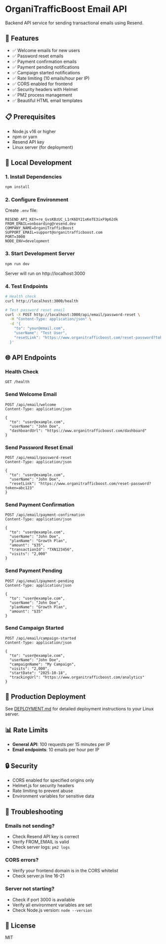 # OrganiTrafficBoost Email API

Backend API service for sending transactional emails using Resend.

## 🚀 Features

- ✅ Welcome emails for new users
- ✅ Password reset emails
- ✅ Payment confirmation emails
- ✅ Payment pending notifications
- ✅ Campaign started notifications
- ✅ Rate limiting (10 emails/hour per IP)
- ✅ CORS enabled for frontend
- ✅ Security headers with Helmet
- ✅ PM2 process management
- ✅ Beautiful HTML email templates

## 📋 Prerequisites

- Node.js v16 or higher
- npm or yarn
- Resend API key
- Linux server (for deployment)

## 🔧 Local Development

### 1. Install Dependencies

```bash
npm install
```

### 2. Configure Environment

Create `.env` file:

```env
RESEND_API_KEY=re_GvsKBzUC_L1rK6DY21xKeTE3ixF9p62dk
FROM_EMAIL=onboarding@resend.dev
COMPANY_NAME=OrganiTrafficBoost
SUPPORT_EMAIL=support@organitrafficboost.com
PORT=3000
NODE_ENV=development
```

### 3. Start Development Server

```bash
npm run dev
```

Server will run on http://localhost:3000

### 4. Test Endpoints

```bash
# Health check
curl http://localhost:3000/health

# Test password reset email
curl -X POST http://localhost:3000/api/email/password-reset \
  -H "Content-Type: application/json" \
  -d '{
    "to": "your@email.com",
    "userName": "Test User",
    "resetLink": "https://www.organitrafficboost.com/reset-password?token=test123"
  }'
```

## 🌐 API Endpoints

### Health Check
```
GET /health
```

### Send Welcome Email
```
POST /api/email/welcome
Content-Type: application/json

{
  "to": "user@example.com",
  "userName": "John Doe",
  "dashboardUrl": "https://www.organitrafficboost.com/dashboard"
}
```

### Send Password Reset Email
```
POST /api/email/password-reset
Content-Type: application/json

{
  "to": "user@example.com",
  "userName": "John Doe",
  "resetLink": "https://www.organitrafficboost.com/reset-password?token=abc123"
}
```

### Send Payment Confirmation
```
POST /api/email/payment-confirmation
Content-Type: application/json

{
  "to": "user@example.com",
  "userName": "John Doe",
  "planName": "Growth Plan",
  "amount": "$35",
  "transactionId": "TXN123456",
  "visits": "2,000"
}
```

### Send Payment Pending
```
POST /api/email/payment-pending
Content-Type: application/json

{
  "to": "user@example.com",
  "userName": "John Doe",
  "planName": "Growth Plan",
  "amount": "$35"
}
```

### Send Campaign Started
```
POST /api/email/campaign-started
Content-Type: application/json

{
  "to": "user@example.com",
  "userName": "John Doe",
  "campaignName": "My Campaign",
  "visits": "2,000",
  "startDate": "2025-10-18",
  "trackingUrl": "https://www.organitrafficboost.com/analytics"
}
```

## 🚀 Production Deployment

See [DEPLOYMENT.md](./DEPLOYMENT.md) for detailed deployment instructions to your Linux server.

## 📊 Rate Limits

- **General API**: 100 requests per 15 minutes per IP
- **Email endpoints**: 10 emails per hour per IP

## 🔒 Security

- CORS enabled for specified origins only
- Helmet.js for security headers
- Rate limiting to prevent abuse
- Environment variables for sensitive data

## 🐛 Troubleshooting

### Emails not sending?
- Check Resend API key is correct
- Verify FROM_EMAIL is valid
- Check server logs: `pm2 logs`

### CORS errors?
- Verify your frontend domain is in the CORS whitelist
- Check server.js line 16-21

### Server not starting?
- Check if port 3000 is available
- Verify all environment variables are set
- Check Node.js version: `node --version`

## 📝 License

MIT
